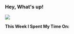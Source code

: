 ### Hey, What's up!
![](https://github-readme-stats.vercel.app/api?username=RonglinC)
<!--
**RonglinC/RonglinC** is a ✨ _special_ ✨ repository because its `README.md` (this file) appears on your GitHub profile.

Here are some ideas to get you started:

- 🔭 I’m currently working on ...
- 🌱 I’m currently learning ...
- 👯 I’m looking to collaborate on ...
- 🤔 I’m looking for help with ...
- 💬 Ask me about ...
- 📫 How to reach me: ...
- 😄 Pronouns: ...
- ⚡ Fun fact: ...
-->

**This Week I Spent My Time On:**
<!--START_SECTION:waka-->
<!--END_SECTION:waka-->

